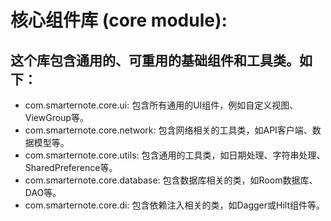 # 核心组件库 (core module):
## 这个库包含通用的、可重用的基础组件和工具类。如下：
- com.smarternote.core.ui: 包含所有通用的UI组件，例如自定义视图、ViewGroup等。
- com.smarternote.core.network: 包含网络相关的工具类，如API客户端、数据模型等。
- com.smarternote.core.utils: 包含通用的工具类，如日期处理、字符串处理、SharedPreference等。
- com.smarternote.core.database: 包含数据库相关的类，如Room数据库、DAO等。
- com.smarternote.core.di: 包含依赖注入相关的类，如Dagger或Hilt组件等。